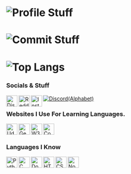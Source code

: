 # ![Profile Stuff](https://github-readme-stats.vercel.app/api?username=AaalbatrossGuy&count_private=true&show_icons=true&include_all_commits=true&hide_border=true&theme=tokyonight)

# ![Commit Stuff](https://github-readme-streak-stats.herokuapp.com/?user=AaalbatrossGuy&hide_border=true&theme=tokyonight)

# ![Top Langs](https://github-readme-stats.vercel.app/api/top-langs/?username=AaalbatrossGuy&hide_border=true&theme=tokyonight)

### Socials & Stuff
<a href="https://discord.gg/D9U4y7WZuF">
    <img align="left" alt="Discord Server" width="30px" src="https://raw.githubusercontent.com/peterthehan/peterthehan/master/assets/discord.svg" />
</a>
<a href="https://www.reddit.com/user/AalbatrossGuy">
    <img align="left" alt="Reddit Profile" width="30px" src="https://raw.githubusercontent.com/peterthehan/peterthehan/master/assets/reddit.svg" />

</a>
<a href="https://www.instagram.com/xcelsiorplayz/">
    <img align="left" alt="Instagram Profile" width="30px" src="https://cdn.discordapp.com/attachments/831377063382089798/869860687395029002/instagram_1.png" />
</a>

[![Discord(Alphabet)](https://img.shields.io/discord/711114410781048882?color=7289DA&logo=discord&style=for-the-badge&label=Server)](https://discord.gg/D9U4y7WZuF)

### Websites I Use For Learning Languages.

<a href="https://www.udemy.com/">
    <img align="left" alt="Udemy" width="30px" src="https://cdn.discordapp.com/attachments/831377063382089798/869869886728445952/udemy.png" />
</a>
<a href="https://www.geeksforgeeks.org/">
    <img align="left" alt="GeeksForGeeks" width="30px" src="https://cdn.discordapp.com/attachments/831377063382089798/869869879073849344/GeeksforGeeks.png" />
</a>
<a href="https://www.w3schools.com/">
    <img align="left" alt="W3Schools" width="30px" src="https://cdn.discordapp.com/attachments/831377063382089798/869869879052886056/W3Schools_logo.png" />
</a>
<a href="https://www.coursera.org/in">
    <img align "left" alt="Coursera" width="30px" src="https://cdn.discordapp.com/attachments/831377063382089798/869873726827687936/coursera.png" />
</a>

### Languages I Know
<a href="https://www.python.org/">
    <img align="left" alt="Python3" width="30px" src="https://cdn.discordapp.com/attachments/831377063382089798/869864901110292500/python.png" />
</a>
<a href="https://devdocs.io/c/">
    <img align="left" alt="C" width="30px" src="https://cdn.discordapp.com/attachments/831377063382089798/869865451402985502/c.png" />
</a>
<a href="https://www.docker.com/">
    <img align="left" alt="Docker" width="30px" src="https://cdn.discordapp.com/attachments/831377063382089798/869865471481090048/docker.png" />
</a>
<a href="https://html5.org/">
    <img align="left" alt="HTML5" width="30px" src="https://cdn.discordapp.com/attachments/831377063382089798/869865473402105897/html5.png" />
</a>
<a href="https://www.w3schools.com/css/css_intro.asp">
    <img align="left" alt="CSS3" width="30px" src="https://cdn.discordapp.com/attachments/831377063382089798/869865472538071040/css.png" />
</a>
<a href="https://nodejs.org/en/">
    <img align="left" alt="NodeJS" width="30px" src="https://cdn.discordapp.com/attachments/831377063382089798/869865475390193694/node-js.png" />
</a>



<!--
**AaalbatrossGuy/AaalbatrossGuy** is a ✨ _special_ ✨ repository because its `README.md` (this file) appears on your GitHub profile.

Here are some ideas to get you started:

- 🔭 I’m currently working on ...
- 🌱 I’m currently learning ...
- 👯 I’m looking to collaborate on ...
- 🤔 I’m looking for help with ...
- 💬 Ask me about ...
- 📫 How to reach me: ...
- 😄 Pronouns: ...
- ⚡ Fun fact: ...
-->
